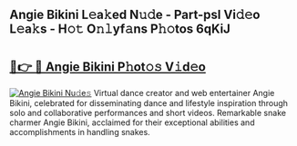 ## Angie Bikini L𝚎a𝚔ed N𝚞𝚍e - Part-psl Vi𝚍𝚎o L𝚎a𝚔s - H𝚘𝚝 O𝚗𝚕yf𝚊ns P𝚑𝚘tos 6qKiJ

# <h2><a href="http://kf2w4c.oniu.top/?m=Angie+Bikini">🔗👉 🔴 Angie Bikini P𝚑ot𝚘𝚜 V𝚒d𝚎o</a></h2>

[![Angie Bikini Nu𝚍e𝚜](https://i.imgur.com/0qMVB7G.gif)](http://kf2w4c.oniu.top/?m=Angie+Bikini)
Virtual dance creator and web entertainer Angie Bikini, celebrated for disseminating dance and lifestyle inspiration through solo and collaborative performances and short videos. Remarkable snake charmer Angie Bikini, acclaimed for their exceptional abilities and accomplishments in handling snakes.  
